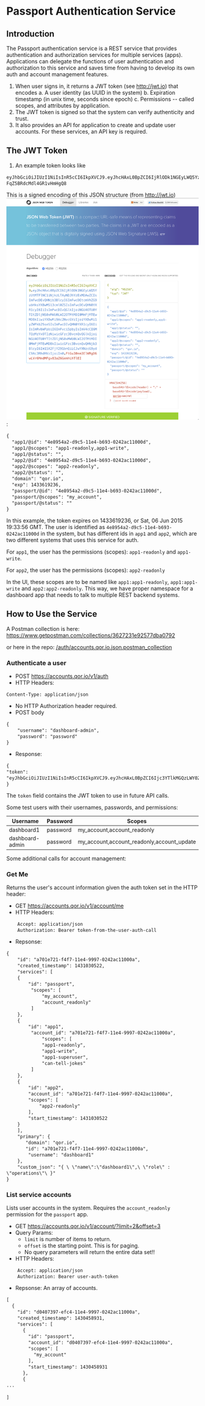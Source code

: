 # Passport Authentication Service


## Introduction

The Passport authentication service is a REST service that provides authentication and authorization services
for multiple services (apps).  Applications can delegate the functions of user authentication and authorization
to this service and saves time from having to develop its own auth and account management features.

1. When user signs in, it returns a JWT token (see http://jwt.io) that encodes
  a. A user identity (as UUID in the system)
  b. Expiration timestamp (in unix time, seconds since epoch)
  c. Permissions -- called scopes, and attributes by application.
2. The JWT token is signed so that the system can verify authenticity and trust.
3. It also provides an API for application to create and update user accounts.  For these services,
an API key is required.

## The JWT Token

1. An example token looks like

```
eyJhbGciOiJIUzI1NiIsInR5cCI6IkpXVCJ9.eyJhcHAxL0BpZCI6IjRlODk1NGEyLWQ5YzUtMTFlNC1iNjkzLTAyNDJhYzExMDAwZCIsImFwcDEvQHNjb3BlcyI6ImFwcDEtcmVhZG9ubHksYXBwMS13cml0ZSIsImFwcDEvQHN0YXR1cyI6IiIsImFwcDIvQGlkIjoiNGU4OTU0YTItZDljNS0xMWU0LWI2OTMtMDI0MmFjMTEwMDBkIiwiYXBwMi9Ac2NvcGVzIjoiYXBwMi1yZWFkb25seSIsImFwcDIvQHN0YXR1cyI6IiIsImRvbWFpbiI6InFvci5pbyIsImV4cCI6MTQzMzYyMDA5NywicGFzc3BvcnQvQGlkIjoiNGU4OTU0YTItZDljNS0xMWU0LWI2OTMtMDI0MmFjMTEwMDBkIiwicGFzc3BvcnQvQHNjb3BlcyI6Im15X2FjY291bnQiLCJwYXNzcG9ydC9Ac3RhdHVzIjoiIn0.jkgSQQb2GzpKTXM7UpKA-FqZ5BRdcMdl4GR1vHmHgQ8
```

This is a signed encoding of this JSON structure (from http://jwt.io) ![jwt_screen1](/auth/images/jwt1.png):

```
{
  "app1/@id": "4e8954a2-d9c5-11e4-b693-0242ac11000d",
  "app1/@scopes": "app1-readonly,app1-write",
  "app1/@status": "",
  "app2/@id": "4e8954a2-d9c5-11e4-b693-0242ac11000d",
  "app2/@scopes": "app2-readonly",
  "app2/@status": "",
  "domain": "qor.io",
  "exp": 1433619236,
  "passport/@id": "4e8954a2-d9c5-11e4-b693-0242ac11000d",
  "passport/@scopes": "my_account",
  "passport/@status": ""
}
```
In this example, the token expires on 1433619236, or Sat, 06 Jun 2015 19:33:56 GMT.
The user is identified as `4e8954a2-d9c5-11e4-b693-0242ac11000d` in the system, but has different ids in `app1` and `app2`, which are two different systems that uses this service for auth.

For `app1`, the user has the permissions (scopes): `app1-readonly` and `app1-write`.

For `app2`, the user has the permissions (scopes): `app2-readonly`

In the UI, these scopes are to be named like `app1:app1-readonly`, `app1:app1-write` and `app2:app2-readonly`.
This way, we have proper namespace for a dashboard app that needs to talk to multiple REST backend systems.

## How to Use the Service

A Postman collection is here: https://www.getpostman.com/collections/3627231e92577dba0792

or here in the repo: [/auth/accounts.qor.io.json.postman_collection](/auth/accounts.qor.io.json.postman_collection)


### Authenticate a user

+ POST https://accounts.qor.io/v1/auth
+ HTTP Headers:
```
Content-Type: application/json
```
+ No HTTP Authorization header required.
+ POST body

```
{
    "username": "dashboard-admin",
    "password": "password"
}
```

+ Response:

```
{
"token": "eyJhbGciOiJIUzI1NiIsInR5cCI6IkpXVCJ9.eyJhcHAxL0BpZCI6Ijc3YTlkMGQzLWY0ZmMtMTFlNC05OTk3LTAyNDJhYzExMDAwYSIsImFwcDEvQHNjb3BlcyI6ImFwcDEtcmVhZG9ubHksYXBwMS13cml0ZSIsImFwcDEvQHN0YXR1cyI6IiIsImFwcDIvQGlkIjoiNzdhOWQwZDMtZjRmYy0xMWU0LTk5OTctMDI0MmFjMTEwMDBhIiwiYXBwMi9Ac2NvcGVzIjoiYXBwMi1yZWFkb25seSIsImFwcDIvQHN0YXR1cyI6IiIsImRvbWFpbiI6InFvci5pbyIsImV4cCI6MTQzMzYyNDcyMCwicGFzc3BvcnQvQGlkIjoiNzdhOWQwZDMtZjRmYy0xMWU0LTk5OTctMDI0MmFjMTEwMDBhIiwicGFzc3BvcnQvQHNjb3BlcyI6Im15X2FjY291bnQiLCJwYXNzcG9ydC9Ac3RhdHVzIjoiIn0.c1ltRxNORgv1Gyvs_sI0PrbekO51NEg3y5SXJJw8pZg"
}
```

The `token` field contains the JWT token to use in future API calls.

Some test users with their usernames, passwords, and permissions:

| Username        | Password | Scopes                                      |
|-----------------|----------|---------------------------------------------|
| dashboard1      | password | my_account,account_readonly                 |
| dashboard-admin | password | my_account,account_readonly,account_update  |


Some additional calls for account management:

### Get Me

Returns the user's account information given the auth token set in the HTTP header:

+ GET https://accounts.qor.io/v1/account/me
+ HTTP Headers:

```
    Accept: application/json
    Authorization: Bearer token-from-the-user-auth-call
```

+ Repsonse:

```
{
    "id": "a701e721-f4f7-11e4-9997-0242ac11000a",
    "created_timestamp": 1431030522,
    "services": [
    {
        "id": "passport",
         "scopes": [
             "my_account",
             "account_readonly"
         ]
    },
    {
        "id": "app1",
         "account_id": "a701e721-f4f7-11e4-9997-0242ac11000a",
             "scopes": [
             "app1-readonly",
             "app1-write",
             "app1-superuser",
             "can-tell-jokes"
         ]
    },
    {
        "id": "app2",
        "account_id": "a701e721-f4f7-11e4-9997-0242ac11000a",
        "scopes": [
            "app2-readonly"
        ],
        "start_timestamp": 1431030522
    }
    ],
    "primary": {
       "domain": "qor.io",
       "id": "a701e721-f4f7-11e4-9997-0242ac11000a",
        "username": "dashboard1"
    },
    "custom_json": "{ \ \"name\":\"dashboard1\",\ \"role\" : \"operations\"\ }"
}
```

### List service accounts

Lists user accounts in the system.  Requires the `account_readonly` permission for the `passport` app.

+ GET https://accounts.qor.io/v1/account/?limit=2&offset=3
+ Query Params:
  + `limit` is number of items to return.
  + `offset` is the starting point. This is for paging.
  + No query parameters will return the entire data set!!
+ HTTP Headers:
```
    Accept: application/json
    Authorization: Bearer user-auth-token
```
+ Repsonse:  An array of accounts.

```
[
  {
    "id": "d0407397-efc4-11e4-9997-0242ac11000a",
    "created_timestamp": 1430458931,
    "services": [
      {
        "id": "passport",
        "account_id": "d0407397-efc4-11e4-9997-0242ac11000a",
        "scopes": [
          "my_account"
        ],
        "start_timestamp": 1430458931
      },
      {
...

]
```







